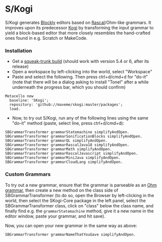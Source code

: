 # S/Kogi

S/Kogi generates [Blockly](https://developers.google.com/blockly/) editors based on [Rascal](https://www.rascal-mpl.org)/Ohm-like grammars.
It improves upon its predecessor [Kogi](https://github.com/cwi-swat/kogi) by transforming the input grammar to yield a block-based editor that more closely resembles the hand-crafted ones found in e.g. Scratch or MakeCode.

### Installation

* Get a [squeak-trunk build](http://files.squeak.org/trunk/) (should work with version 5.4 or 6, after its release)
* Open a workspace by left-clicking into the world, select "Workspace"
* Paste and select the following. Then press ctrl+d/cmd+d for "do-it" (note that there will be a dialog asking to install "Tonel" after a while underneath the progress bar, which you should confirm)
```smalltalk
Metacello new
  baseline: 'SKogi';
  repository: 'github://maveme/skogi:master/packages';
  load.
```
* Now, to try out S/Kogi, run any of the following lines using the same "do-it" method (paste, select line, press ctrl+d/cmd+d):
```smalltalk
SBGrammarTransformer grammarStatemachine simplifyAndOpen.
SBGrammarTransformer grammarSonificationBlocks simplifyAndOpen.
SBGrammarTransformer grammarQL simplifyAndOpen.
SBGrammarTransformer grammarRascalJava18 simplifyAndOpen.
SBGrammarTransformer grammarMath simplifyAndOpen.
SBGrammarTransformer grammarRascalJavascript simplifyAndOpen.
SBGrammarTransformer grammarMiniJava simplifyAndOpen.
SBGrammarTransformer grammarCloudLang simplifyAndOpen.
```

### Custom Grammars

To try out a new grammar, ensure that the grammar is parseable as an [Ohm grammar](https://github.com/harc/ohm/blob/master/doc/syntax-reference.md), then create a new method on the class side of SBGrammarTransformer (to do so, open the Browser by left-clicking in the world, then select the SKogi-Core package in the left panel, select the SBGrammarTransformer class, click on "class" below the class name, and finally find e.g. the `grammarStatemachine` method, give it a new name in the editor window, paste your grammar, and hit save).

Now, you can open your new grammar in the same way as above:
```smalltalk
SBGrammarTransformer grammarNameThatYouGave simplifyAndOpen.
```
